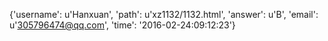 {'username': u'Hanxuan', 'path': u'xz1132/1132.html', 'answer': u'B', 'email': u'305796474@qq.com', 'time': '2016-02-24:09:12:23'}